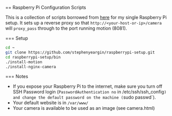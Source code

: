 == Raspberry Pi Configuration Scripts

This is a collection of scripts borrowed from [here](https://github.com/jameswhite/raspi) for my single Raspberry Pi setup. It sets up a reverse proxy so that `http://<your-host-or-ip>/camera` will `proxy_pass` through to the port running motion (8081).

=== Setup

```bash
cd ~
git clone https://github.com/stephenyeargin/raspberrypi-setup.git
cd raspberrypi-setup/bin
./install-motion
./install-nginx-camera
```

=== Notes

- If you expose your Raspberry Pi to the internet, make sure you turn off SSH Password login (`PasswordAuthentication no` in /etc/ssh/ssh_config`) and change the default password on the machine (`sudo passwd`).
- Your default website is in `/var/www/`
- Your camera is available to be used as an image (see camera.html)